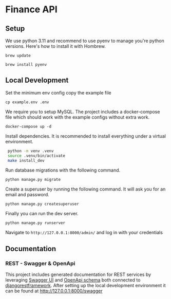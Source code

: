 # Finance API

## Setup

We use python 3.11 and recommend to use pyenv to manage you're python versions.
Here's how to install it with Hombrew.

`brew update`

`brew install pyenv`

## Local Development

Set the minimum env config copy the example file

`cp example.env .env`

We require you to setup MySQL. The project includes a docker-compose file which
should work with the example configs without extra work.

`docker-compose up -d`

Install dependencies. It is recommended to install everything under a virtual environment.

```bash
 python -m venv .venv
 source .venv/bin/activate
 make install_dev
```

Run database migrations with the following command.

`python manage.py migrate`

Create a superuser by running the following command. It will ask you for an email and password.

`python manage.py createsuperuser`

Finally you can run the dev server.

`python manage.py runserver`

Navigate to `http://127.0.0.1:8000/admin/` and log in with your credentials


## Documentation

### REST - Swagger & OpenApi

This project includes generated documentation for REST services by leveraging [Swagger UI](https://swagger.io/) and [OpenApi schema](https://www.openapis.org/) both connected to [djangorestframework](https://www.django-rest-framework.org/). After setting up the local development environment it can be found at http://127.0.0.1:8000/swagger